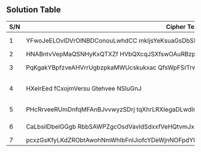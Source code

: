 ## Solution Table

| S/N |  Cipher Text | key | Plain Text |
| -------- | -------- | -------- | -------- |
| 1  | YFwoJeELOvlDVrOlNBDConouLwhdCC mkIjsYeKsuaGsDbSRJymLJVOaYNQRrgKBSifPOdnCbUleWCbf | 4 | Yellow submarine  |
| 2  | HNABntvVepMaQSNHyKxQTXZf HVbQXcqJSXfswOAuRBzpefOdfBeylimeqDHDlFc  | 7 | Hey Jude |
| 3  | PqKgakYBpfzveAHVrrUgbzpkaMWUcskukxac QfsWpFSrTrwiaQRtSsXesGlrBqv  | 3 | Paperback Writer |
| 4  | HXelrEed fCxojmVersu Gtehvee NSluGnJ  | 1 | Here Comes the Sun |
| 5  | PHcRrveeRUmDnfqMFAnBJvvwyzSDrj tqXhrLRXIegaDLwdInIGCvqelcjzU  | 5 | Penny Lane |
| 6  | CaLbsilDbelGGgb RbbSAWPZgcOsdVavIdSdxxfVeHQtvmJxDfyCYwo  | 4 | Cil Academy |
| 7  | pcxzGsKfyLKdZRObtAwohNmWhlbFnIJiofcYDeWjnNOFpdYUiqeLVqcKsUXJWeYttITQzGpFaILWQkRU!BwhehCh  | 7 | pythonista! |
